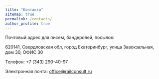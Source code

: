 ```yaml
---
title: "Контакты"
sitemap: true
permalink: /contacts/
author_profile: true
---
```





Почтовый адрес для писем, бандеролей, посылок:

620141, Свердловская обл, город Екатеринбург, улица Завокзальная, дом 30, ОФИС 30



Телефон: +7 (343) 290-40-97



Электронная почта: office@railconsult.ru
